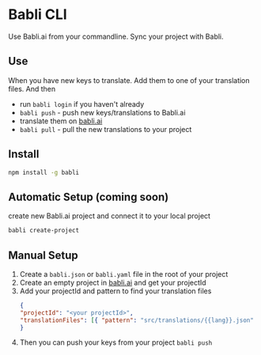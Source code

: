 # Babli CLI

Use Babli.ai from your commandline. Sync your project with Babli.

## Use

When you have new keys to translate. Add them to one of your translation files. And then 

- run `babli login` if you haven't already
- `babli push` - push new keys/translations to Babli.ai
- translate them on [babli.ai](https://www.babli.ai/app)
- `babli pull` - pull the new translations to your project

## Install

```bash
npm install -g babli
```

## Automatic Setup (coming soon)

create new Babli.ai project and connect it to your local project
```bash
babli create-project
``` 

## Manual Setup

1. Create a `babli.json` or `babli.yaml` file in the root of your project
2. Create an empty project in [babli.ai](https://www.babli.ai/app) and get your projectId
3. Add your projectId and pattern to find your translation files
    ```json
    {
    "projectId": "<your projectId>",
    "translationFiles": [{ "pattern": "src/translations/{{lang}}.json" }]
    }
    ```
4. Then you can push your keys from your project `babli push`
